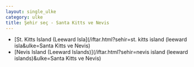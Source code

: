 ```yaml
---
layout: single_ulke
category: ulke
title: Şehir seç - Santa Kitts ve Nevis
---
```

* [St. Kitts Island (Leeward Isla](/iftar.html?sehir=st. kitts island (leeward isla&ulke=Santa Kitts ve Nevis)
* [Nevis Island (Leeward Islands)](/iftar.html?sehir=nevis island (leeward islands)&ulke=Santa Kitts ve Nevis)
